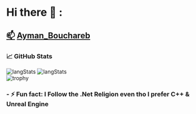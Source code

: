 # Hi there 👋 :
## <a href="Ayman.bouchareb@outlook.fr">📫</a> [Ayman_Bouchareb](https://www.linkedin.com/in/ayman-bouchareb-511abb19a/) 
### &#x1f4c8; GitHub Stats
![langStats](https://github-readme-stats.vercel.app/api/top-langs/?username=DemuirGos&exclude_repo=Exam-Location-Management&title_color=ffffff&text_color=c9cacc&icon_color=2bbc8a&bg_color=1d1f21&hide=php,Java,c&langs_count=6)
![langStats](https://github-readme-stats.vercel.app/api?username=DemuirGos&show_icons=true&line_height=40&title_color=ffffff&text_color=c9cacc&icon_color=2bbc8a&bg_color=1d1f21)
<br/>
![trophy](https://github-profile-trophy.vercel.app/?username=DemuirGos&theme=chalk&column=7&margin-w=5)
### - ⚡ Fun fact: I Follow the .Net Religion even tho I prefer C++ & Unreal Engine
